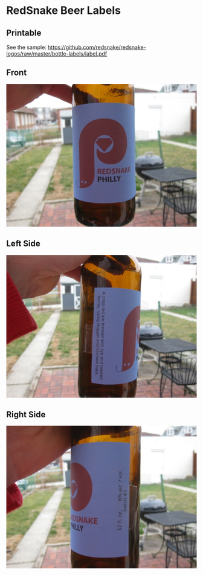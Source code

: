 RedSnake Beer Labels
====================

Printable
---------

See the sample: https://github.com/redsnake/redsnake-logos/raw/master/bottle-labels/label.pdf

Front
-----

<img src="https://github.com/redsnake/redsnake-logos/raw/master/bottle-labels/front.jpg"/>

Left Side
---------

<img src="https://github.com/redsnake/redsnake-logos/raw/master/bottle-labels/left.jpg"/>

Right Side
----------

<img src="https://github.com/redsnake/redsnake-logos/raw/master/bottle-labels/right.jpg"/>


